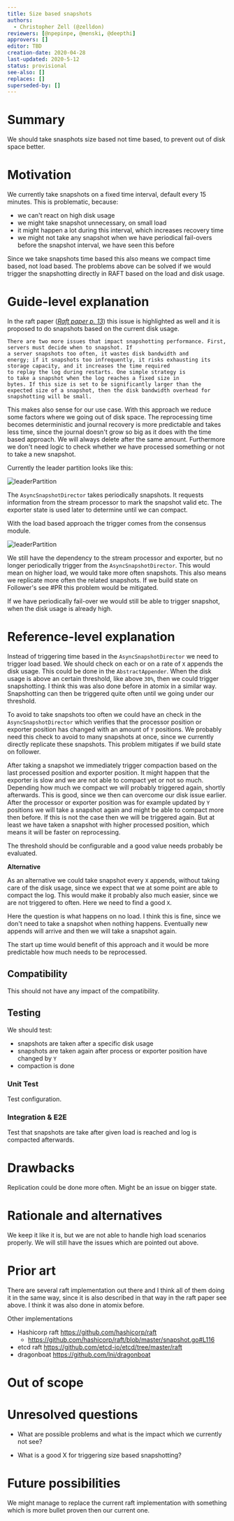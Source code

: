 ```yaml
---
title: Size based snapshots
authors:
  - Christopher Zell (@zelldon)
reviewers: [@npepinpe, @menski, @deepthi]
approvers: []
editor: TBD
creation-date: 2020-04-28
last-updated: 2020-5-12
status: provisional
see-also: []
replaces: []
superseded-by: []
---
```


# Summary
[summary]: #summary

We should take snasphots size based not time based, to prevent out of disk space better.

# Motivation
[motivation]: #motivation

We currently take snapshots on a fixed time interval, default every 15 minutes. This is problematic,
because:

 * we can't react on high disk usage
 * we might take snapshot unnecessary, on small load
 * it might happen a lot during this interval, which increases recovery time
 * we might not take any snapshot when we have periodical fail-overs before the snapshot interval, we have seen this before
 
Since we take snapshots time based this also means we compact time based, not load based.
The problems above can be solved if we would trigger the snapshotting directly in RAFT based on the
load and disk usage.

# Guide-level explanation
[guide-level-explanation]: #guide-level-explanation

In the raft paper (_[Raft paper p. 13](https://raft.github.io/raft.pdf)_) this issue is highlighted as well
and it is proposed to do snapshots based on the current disk usage.

```
There are two more issues that impact snapshotting performance. First, servers must decide when to snapshot. If
a server snapshots too often, it wastes disk bandwidth and
energy; if it snapshots too infrequently, it risks exhausting its storage capacity, and it increases the time required
to replay the log during restarts. One simple strategy is
to take a snapshot when the log reaches a fixed size in
bytes. If this size is set to be significantly larger than the
expected size of a snapshot, then the disk bandwidth overhead for snapshotting will be small.
```

This makes also sense for our use case. With this approach we reduce some factors where we going out of disk space.
The reprocessing time becomes deterministic and journal recovery is more predictable and takes less time, since the journal doesn't grow so big as it does with the time based approach.
We will always delete after the same amount. Furthermore we don't need logic to check whether we have processed something or not to take a new snapshot.

Currently the leader partition looks like this:

![leaderPartition](images/leaderPartitions.png)

The `AsyncSnapshotDirector` takes periodically snapshots. It requests information from the stream processor to mark the snapshot valid etc. The exporter state is used later to determine until we can compact.

With the load based approach the trigger comes from the consensus module.

![leaderPartition](images/triggerSnapshot.png)

We still have the dependency to the stream processor and exporter, but no longer periodically trigger from
the `AsyncSnapshotDirector`. This would mean on higher load, we would take more often snapshots. This also means
 we replicate more often the related snapshots. If we build state on Follower's see #PR this problem would be mitigated.

If we have periodically fail-over we would still be able to trigger snapshot, when the disk usage is already high.

# Reference-level explanation
[reference-level-explanation]: #reference-level-explanation

Instead of triggering time based in the `AsyncSnapshotDirector` we need to trigger load based. 
We should check on each or on a rate of `X` appends the disk usage. This could be done in the `AbstractAppender`.
When the disk usage is above an certain threshold, like above `30%`, then we could trigger snapshotting. I think this was also done
before in atomix in a similar way. Snapshotting can then be triggered quite often until we going under our threshold.

To avoid to take snapshots too often we could have an check in the `AsyncSnapshotDirector` which verifies that the 
processor position or exporter position has changed with an amount of `Y` positions. We probably need this check to avoid
to many snapshots at once, since we currently directly replicate these snapshots. This problem mitigates if we build state on follower.

After taking a snapshot we immediately trigger compaction based on the last processed position and exporter position.
It might happen that the exporter is slow and we are not able to compact yet or not so much. Depending how much we compact we
will probably triggered again, shortly afterwards. This is good, since we then can overcome our disk issue earlier.
After the processor or exporter position was for example updated by `Y` positions we will take a snapshot again and
might be able to compact more then before. If this is not the case then we will be triggered again. But at least we have
taken a snapshot with higher processed position, which means it will be faster on reprocessing.

The threshold should be configurable and a good value needs probably be evaluated.

**Alternative**

As an alternative we could take snapshot every `X` appends, without taking care of the disk usage, since we expect that we at some point
are able to compact the log. This would make it probably also much easier, since we are not triggered to often. Here we need to find a good `X`.

Here the question is what happens on no load. I think this is fine, since we don't need to take a snapshot when nothing happens. Eventually
new appends will arrive and then we will take a snapshot again.

The start up time would benefit of this approach and it would be more predictable how much needs to be reprocessed.

## Compatibility

This should not have any impact of the compatibility.

## Testing

We should test:
 
 * snapshots are taken after a specific disk usage
 * snapshots are taken again after process or exporter position have changed by `Y`
 * compaction is done

### Unit Test

Test configuration.
 
### Integration & E2E

Test that snapshots are take after given load is reached and log is compacted afterwards.

# Drawbacks
[drawbacks]: #drawbacks

Replication could be done more often. Might be an issue on bigger state.

# Rationale and alternatives
[rationale-and-alternatives]: #rationale-and-alternatives

We keep it like it is, but we are not able to handle high load scenarios properly. We will still
have the issues which are pointed out above.

# Prior art
[prior-art]: #prior-art

There are several raft implementation out there and I think all of them doing it in the same way, since it 
is also described in that way in the raft paper see above. I think it was also done in atomix before.

Other implementations

 * Hashicorp raft https://github.com/hashicorp/raft
    * https://github.com/hashicorp/raft/blob/master/snapshot.go#L116 
 * etcd raft https://github.com/etcd-io/etcd/tree/master/raft
 * dragonboat https://github.com/lni/dragonboat
 
# Out of scope
[out-of-scope]: #out-of-scope

# Unresolved questions
[unresolved-questions]: #unresolved-questions

 - What are possible problems and what is the impact which we currently not see?
 
 - What is a good X for triggering size based snapshotting?

# Future possibilities
[future-possibilities]: #future-possibilities

We might manage to replace the current raft implementation with something which is more bullet proven then our current one.
